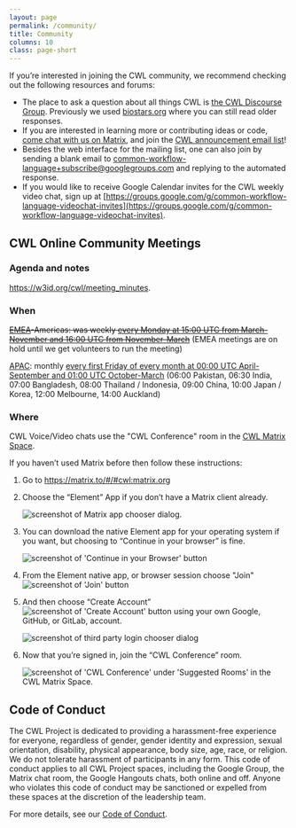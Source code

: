 ```yaml
---
layout: page
permalink: /community/
title: Community
columns: 10
class: page-short
---
```


If you’re interested in joining the CWL community, we recommend checking out the following resources and forums:

* The place to ask a question about all things CWL is [the CWL Discourse Group](https://cwl.discourse.group/). Previously we used [biostars.org](https://www.biostars.org/t/cwl/) where you can still read older responses.
* If you are interested in learning more or contributing ideas or code, [come chat with us on Matrix](https://matrix.to/#/#common-workflow-language_common-workflow-language:gitter.im), and join the [CWL announcement email list](https://groups.google.com/forum/#!forum/common-workflow-language)!
* Besides the web interface for the mailing list, one can also join by sending a blank email to [common-workflow-language+subscribe@googlegroups.com](mailto:common-workflow-language+subscribe@googlegroups.com) and replying to the automated response.
* If you would like to receive Google Calendar invites for the CWL weekly video chat, sign up at [https://groups.google.com/g/common-workflow-language-videochat-invites](https://groups.google.com/g/common-workflow-language-videochat-invites).

## CWL Online Community Meetings

### Agenda and notes

<https://w3id.org/cwl/meeting_minutes>.

### When

~~[EMEA](https://en.wikipedia.org/wiki/Europe,_the_Middle_East_and_Africa)-Americas: was weekly [every Monday at 15:00 UTC from March-November and 16:00 UTC from November-March](https://arewemeetingyet.com/New%20York/2022-10-03/11:00/w/Weekly%20CWL%20Video%20Chat#eyJ1cmwiOiJodHRwczovL3d3dy5jb21tb253bC5vcmcvY29tbXVuaXR5LyNjd2wtb25saW5lLWNvbW11bml0eS1tZWV0aW5ncyJ9)~~
(EMEA meetings are on hold until we get volunteers to run the meeting)

[APAC](https://en.wikipedia.org/wiki/Asia-Pacific): monthly [every first Friday of every month at 00:00 UTC April-September and 01:00 UTC October-March](https://arewemeetingyet.com/UTC/2022-04-01/01:00/q/Monthly%20CWL%20Video%20Chat)
(06:00 Pakistan, 06:30 India, 07:00 Bangladesh, 08:00 Thailand / Indonesia, 09:00 China, 10:00 Japan / Korea, 12:00 Melbourne, 14:00 Auckland)

### Where

CWL Voice/Video chats use the "CWL Conference" room in the [CWL Matrix Space](https://matrix.to/#/#cwl:matrix.org).

If you haven’t used Matrix before then follow these instructions:

1. Go to <https://matrix.to/#/#cwl:matrix.org>
2. Choose the “Element” App if you don’t have a Matrix client already.

   <img src="/assets/img/matrix-element-app.png" class="mb-12 mt-12 w-480" alt="screenshot of Matrix app chooser dialog." />

3. You can download the native Element app for your operating system if you want, but choosing to “Continue in your browser” is fine.

   <img src="/assets/img/continue-in-your-browser.png" class="mb-12 mt-12" alt="screenshot of 'Continue in your Browser' button" />

4. From the Element native app, or browser session choose "Join" <img src="/assets/img/join.png" alt="screenshot of 'Join' button" />
5. And then choose “Create Account” <img src="/assets/img/create-account.png" alt="screenshot of 'Create Account' button" > using your own Google, GitHub, or GitLab, account.

   <img src="/assets/img/continue-with-icons.png" class="mb-12 mt-12 w-480" alt="screenshot of third party login chooser dialog" />

6. Now that you’re signed in, join the “CWL Conference” room.

   <img src="/assets/img/cwl-conference-suggested-rooms.png" class="mb-12 mt-12" alt="screenshot of 'CWL Conference' under 'Suggested Rooms' in the CWL Matrix Space." />

## Code of Conduct

The CWL Project is dedicated to providing a harassment-free experience for everyone, regardless of gender, gender identity and expression, sexual orientation, disability, physical appearance, body size, age, race, or religion. We do not tolerate harassment of participants in any form. This code of conduct applies to all CWL Project spaces, including the Google Group, the Matrix chat room, the Google Hangouts chats, both online and off. Anyone who violates this code of conduct may be sanctioned or expelled from these spaces at the discretion of the leadership team.

For more details, see our [Code of Conduct](https://github.com/common-workflow-language/common-workflow-language/blob/main/CODE_OF_CONDUCT.md).
